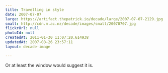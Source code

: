 ```yaml
---
title: Travelling in style
date: 2007-07-07
large: https://artifact.thepatrick.io/decade/large/2007-07-07-2129.jpg
small: http://cdn.m.ac.nz/decade/images/small/20070707.jpg
flickrUrl: null
photoId: null
createdAt: 2011-01-30 11:07:20.614938
updatedAt: 2007-08-26 23:57:11
layout: decade-image

---
```

Or at least the window would suggest it is.
